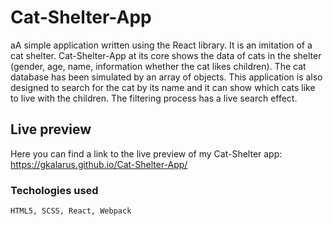 # Cat-Shelter-App

aA simple application written using the React library. It is an imitation of a cat shelter. Cat-Shelter-App at its core shows the data of cats in the shelter (gender, age, name, information whether the cat likes children). The cat database has been simulated by an array of objects. This application is also designed to search for the cat by its name and it can show which cats like to live with the children. The filtering process has a live search effect.

## Live preview

Here you can find a link to the live preview of my Cat-Shelter app:
https://gkalarus.github.io/Cat-Shelter-App/

### Techologies used

```
HTML5, SCSS, React, Webpack
```
